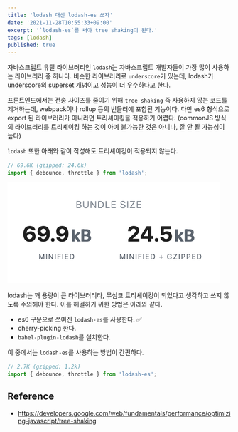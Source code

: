 ```yaml
---
title: 'lodash 대신 lodash-es 쓰자'
date: '2021-11-28T10:55:33+09:00'
excerpt: '`lodash-es`를 써야 tree shaking이 된다.'
tags: [lodash]
published: true
---
```


자바스크립트 유틸 라이브러리인 `lodash`는 자바스크립트 개발자들이 가장 많이 사용하는 라이브러리 중 하나다. 비슷한 라이브러리로 `underscore`가 있는데, lodash가 underscore의 superset 개념이고 성능이 더 우수하다고 한다.

프론트엔드에서는 전송 사이즈를 줄이기 위해 `tree shaking` 즉 사용하지 않는 코드를 제거하는데, webpack이나 rollup 등의 번들러에 포함된 기능이다. 다만 es6 형식으로 export 된 라이브러리가 아니라면 트리셰이킹을 적용하기 어렵다. (commonJS 방식의 라이브러리를 트리셰이킹 하는 것이 아예 불가능한 것은 아니나, 잘 안 될 가능성이 높다)

`lodash` 또한 아래와 같이 작성해도 트리셰이킹이 적용되지 않는다.

```ts
// 69.6K (gzipped: 24.6k)
import { debounce, throttle } from 'lodash';
```

![lodash](../assets/lodash.png)

lodash는 꽤 용량이 큰 라이브러리라, 무심코 트리셰이킹이 되었다고 생각하고 쓰지 않도록 주의해야 한다. 이를 해결하기 위한 방법은 아래와 같다.

- es6 구문으로 쓰여진 `lodash-es`를 사용한다. ✅
- cherry-picking 한다.
- `babel-plugin-lodash`를 설치한다.

이 중에서는 `lodash-es`를 사용하는 방법이 간편하다.

```ts
// 2.7K (gzipped: 1.2k)
import { debounce, throttle } from 'lodash-es';
```

## Reference

- https://developers.google.com/web/fundamentals/performance/optimizing-javascript/tree-shaking
